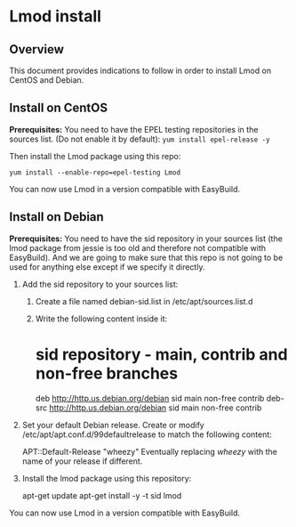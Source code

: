 # Lmod install

## Overview

This document provides indications to follow in order to install Lmod on CentOS and Debian.

## Install on CentOS

**Prerequisites:** You need to have the EPEL testing repositories in the sources list. (Do not enable it by default): `yum install epel-release -y`

Then install the Lmod package using this repo:

    yum install --enable-repo=epel-testing Lmod

You can now use Lmod in a version compatible with EasyBuild.

## Install on Debian

**Prerequisites:** You need to have the sid repository in your sources list (the lmod package from jessie is too old and therefore not compatible with EasyBuild). And we are going to make sure that this repo is not going to be used for anything else except if we specify it directly.

1) Add the sid repository to your sources list:  
    1) Create a file named debian-sid.list in /etc/apt/sources.list.d
    2) Write the following content inside it:  
    
        # sid repository - main, contrib and non-free branches
        deb http://http.us.debian.org/debian sid main non-free contrib
        deb-src http://http.us.debian.org/debian sid main non-free contrib
3) Set your default Debian release. Create or modify /etc/apt/apt.conf.d/99defaultrelease to match the following content:

    APT::Default-Release "wheezy"
Eventually replacing _wheezy_ with the name of your release if different.
2) Install the lmod package using this repository:
   
   apt-get update
   apt-get install -y -t sid lmod

You can now use Lmod in a version compatible with EasyBuild.